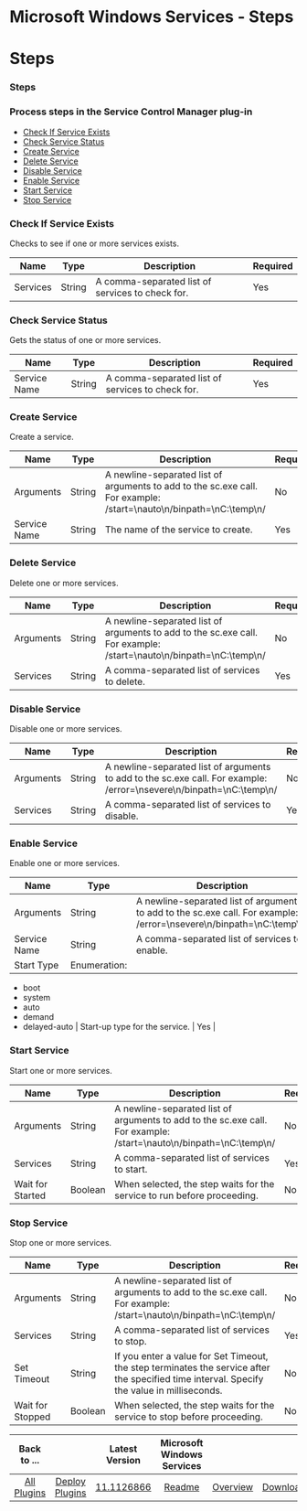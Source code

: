 
Microsoft Windows Services - Steps
==================================

# Steps



### Steps




 



### Process steps in the Service Control Manager plug-in


* [Check If Service Exists](#check_if_service_exists)
* [Check Service Status](#check_service_status)
* [Create Service](#create_service)
* [Delete Service](#delete_service)
* [Disable Service](#disable_service)
* [Enable Service](#enable_service)
* [Start Service](#start_service)
* [Stop Service](#stop_service)




### Check If Service Exists


Checks to see if one or more services exists.




| Name | Type | Description | Required |
| --- | --- | --- | --- |
| Services | String | A comma-separated list of services to check for. | Yes |


### Check Service Status


Gets the status of one or more services.




| Name | Type | Description | Required |
| --- | --- | --- | --- |
| Service Name | String | A comma-separated list of services to check for. | Yes |


### Create Service


Create a service.




| Name | Type | Description | Required |
| --- | --- | --- | --- |
| Arguments | String | A newline-separated list of arguments to add to the sc.exe call. For example: /start=\nauto\n/binpath=\nC:\temp\n/ | No |
| Service Name | String | The name of the service to create. | Yes |


### Delete Service


Delete one or more services.




| Name | Type | Description | Required |
| --- | --- | --- | --- |
| Arguments | String | A newline-separated list of arguments to add to the sc.exe call. For example: /start=\nauto\n/binpath=\nC:\temp\n/ | No |
| Services | String | A comma-separated list of services to delete. | Yes |


### Disable Service


Disable one or more services.




| Name | Type | Description | Required |
| --- | --- | --- | --- |
| Arguments | String | A newline-separated list of arguments to add to the sc.exe call. For example: /error=\nsevere\n/binpath=\nC:\temp\n/ | No |
| Services | String | A comma-separated list of services to disable. | Yes |


### Enable Service


Enable one or more services.




| Name | Type | Description | Required |
| --- | --- | --- | --- |
| Arguments | String | A newline-separated list of arguments to add to the sc.exe call. For example: /error=\nsevere\n/binpath=\nC:\temp\n/ | No |
| Service Name | String | A comma-separated list of services to enable. | Yes |
| Start Type | Enumeration:
* boot
* system
* auto
* demand
* delayed-auto
 | Start-up type for the service. | Yes |


### Start Service


Start one or more services.




| Name | Type | Description | Required |
| --- | --- | --- | --- |
| Arguments | String | A newline-separated list of arguments to add to the sc.exe call. For example: /start=\nauto\n/binpath=\nC:\temp\n/ | No |
| Services | String | A comma-separated list of services to start. | Yes |
| Wait for Started | Boolean | When selected, the step waits for the service to run before proceeding. | No |


### Stop Service


Stop one or more services.




| Name | Type | Description | Required |
| --- | --- | --- | --- |
| Arguments | String | A newline-separated list of arguments to add to the sc.exe call. For example: /start=\nauto\n/binpath=\nC:\temp\n/ | No |
| Services | String | A comma-separated list of services to stop. | Yes |
| Set Timeout | String | If you enter a value for Set Timeout, the step terminates the service after the specified time interval. Specify the value in milliseconds. | No |
| Wait for Stopped | Boolean | When selected, the step waits for the service to stop before proceeding. | No |





|Back to ...||Latest Version|Microsoft Windows Services |||
| :---: | :---: | :---: | :---: | :---: | :---: |
|[All Plugins](../../index.md)|[Deploy Plugins](../README.md)|[11.1126866](https://raw.githubusercontent.com/UrbanCode/IBM-UCD-PLUGINS/main/files/ServiceControlManager/ucd-ServiceControlManager-11.1126866.zip)|[Readme](README.md)|[Overview](overview.md)|[Downloads](downloads.md)|
